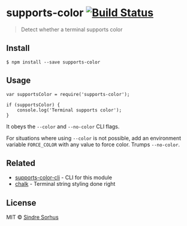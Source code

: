 supports-color [![Build Status](https://travis-ci.org/chalk/supports-color.svg?branch=master)](https://travis-ci.org/chalk/supports-color)
==========================================================================================================================================

> Detect whether a terminal supports color

Install
-------

    $ npm install --save supports-color

Usage
-----

    var supportsColor = require('supports-color');

    if (supportsColor) {
        console.log('Terminal supports color');
    }

It obeys the `--color` and `--no-color` CLI flags.

For situations where using `--color` is not possible, add an environment variable `FORCE_COLOR` with any value to force color. Trumps `--no-color`.

Related
-------

-   [supports-color-cli](https://github.com/chalk/supports-color-cli) - CLI for this module
-   [chalk](https://github.com/chalk/chalk) - Terminal string styling done right

License
-------

MIT © [Sindre Sorhus](http://sindresorhus.com)
